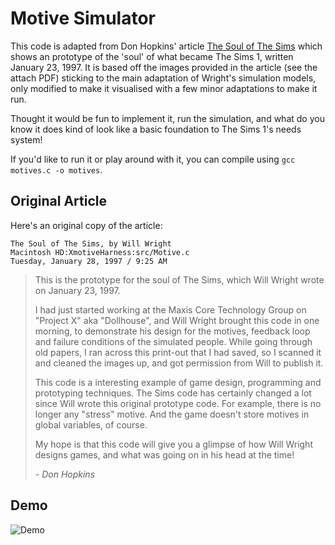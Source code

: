 # Motive Simulator

This code is adapted from Don Hopkins' article [The Soul of The Sims](http://www.donhopkins.com/home/images/Sims/) which shows an prototype of the 'soul' of what became The Sims 1, written January 23, 1997. It is based off the images provided in the article (see the attach PDF) sticking to the main adaptation of Wright's simulation models, only modified to make it visualised with a few minor adaptations to make it run.

Thought it would be fun to implement it, run the simulation, and what do you know it does kind of look like a basic foundation to The Sims 1's needs system!

If you'd like to run it or play around with it, you can compile using `gcc motives.c -o motives`.

## Original Article

Here's an original copy of the article:

>
```
The Soul of The Sims, by Will Wright 
Macintosh HD:XmotiveHarness:src/Motive.c 
Tuesday, January 28, 1997 / 9:25 AM
```
> This is the prototype for the soul of The Sims, which Will Wright wrote on January 23, 1997.
> 
> I had just started working at the Maxis Core Technology Group on "Project X" aka "Dollhouse", and Will Wright brought this code in one morning, to demonstrate his design for the motives, feedback loop and failure conditions of the simulated people. While going through old papers, I ran across this print-out that I had saved, so I scanned it and cleaned the images up, and got permission from Will to publish it.
> 
> This code is a interesting example of game design, programming and prototyping techniques. The Sims code has certainly changed a lot since Will wrote this original prototype code. For example, there is no longer any "stress" motive. And the game doesn't store motives in global variables, of course.
> 
> My hope is that this code will give you a glimpse of how Will Wright designs games, and what was going on in his head at the time!
>
> _- Don Hopkins_

## Demo

![Demo](/demo.gif&raw=true)